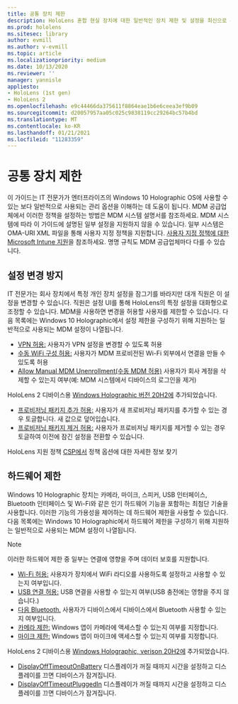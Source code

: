 ```yaml
---
title: 공통 장치 제한
description: HoloLens 혼합 현실 장치에 대한 일반적인 장치 제한 및 설정을 최신으로 유지하세요.
ms.prod: hololens
ms.sitesec: library
author: evmill
ms.author: v-evmill
ms.topic: article
ms.localizationpriority: medium
ms.date: 10/13/2020
ms.reviewer: ''
manager: yannisle
appliesto:
- HoloLens (1st gen)
- HoloLens 2
ms.openlocfilehash: e9c44466da375611f8864eae1b6e6ceea3ef9b09
ms.sourcegitcommit: d20057957aa05c025c9838119cc29264bc57b4bd
ms.translationtype: MT
ms.contentlocale: ko-KR
ms.lasthandoff: 01/21/2021
ms.locfileid: "11283359"
---
```

# 공통 장치 제한 

이 가이드는 IT 전문가가 엔터프라이즈의 Windows 10 Holographic OS에 사용할 수 있는 보다 일반적으로 사용되는 관리 옵션을 이해하는 데 도움이 됩니다. MDM 공급업체에서 이러한 정책을 설정하는 방법은 MDM 시스템 설명서를 참조하세요. MDM 시스템에 따라 이 가이드에 설명된 일부 설정을 지원하지 않을 수 있습니다. 일부 시스템은 OMA-URI XML 파일을 통해 사용자 지정 정책을 지원합니다. [사용자 지정 정책에 대한 Microsoft Intune 지원](https://docs.microsoft.com/mem/intune/configuration/custom-settings-windows-10)을 참조하세요. 명명 규칙도 MDM 공급업체마다 다를 수 있습니다.

## 설정 변경 방지
IT 전문가는 회사 장치에서 특정 개인 장치 설정을 잠그기를 바라지만 대개 직원은 이 설정을 변경할 수 있습니다. 직원은 설정 UI를 통해 HoloLens의 특정 설정을 대화형으로 조정할 수 있습니다. MDM을 사용하면 변경을 허용할 사용자를 제한할 수 있습니다. 다음 목록에는 Windows 10 Holographic에서 설정 제한을 구성하기 위해 지원하는 일반적으로 사용되는 MDM 설정이 나열됩니다.
-   [VPN 허용:](https://docs.microsoft.com/windows/client-management/mdm/policy-csp-settings#settings-allowvpn) 사용자가 VPN 설정을 변경할 수 있도록 허용
-   [수동 WiFi 구성 허용:](https://docs.microsoft.com/windows/client-management/mdm/policy-csp-wifi#wifi-allowmanualwificonfiguration) 사용자가 MDM 프로비전된 Wi-Fi 외부에서 연결을 만들 수 있도록 허용
-   [Allow Manual MDM Unenrollment(수동 MDM 허용)](https://docs.microsoft.com/windows/client-management/mdm/policy-csp-experience#experience-allowmanualmdmunenrollment) 사용자가 회사 계정을 삭제할 수 있는지 여부(예: MDM 시스템에서 디바이스의 로그인을 제거)

HoloLens 2 디바이스용 [Windows Holographic 버전 20H2에](hololens-release-notes.md#windows-holographic-version-20h2) 추가되었습니다.
- [프로비저닝 패키지 추가 허용:](https://docs.microsoft.com/windows/client-management/mdm/policy-csp-security#security-allowaddprovisioningpackage) 사용자가 새 프로비저닝 패키지를 추가할 수 있는 경우 토글합니다. 새 값으로 덮어입습니다.
- [프로비저닝 패키지 제거 허용:](https://docs.microsoft.com/windows/client-management/mdm/policy-csp-security#security-allowremoveprovisioningpackage) 사용자가 프로비저닝 패키지를 제거할 수 있는 경우 토글하여 이전에 잠긴 설정을 전환할 수 있습니다.

HoloLens 지원 정책 [CSP에서](https://docs.microsoft.com/windows/client-management/mdm/policy-csps-supported-by-hololens2) 정책 옵션에 대한 자세한 정보 찾기

## 하드웨어 제한
Windows 10 Holographic 장치는 카메라, 마이크, 스피커, USB 인터페이스, Bluetooth 인터페이스 및 Wi-Fi와 같은 인기 하드웨어 기능을 포함하는 최첨단 기술을 사용합니다. 이러한 기능의 가용성을 제어하는 데 하드웨어 제한을 사용할 수 있습니다.
다음 목록에는 Windows 10 Holographic에서 하드웨어 제한을 구성하기 위해 지원하는 일반적으로 사용되는 MDM 설정이 나열됩니다.

> [!NOTE]
> 이러한 하드웨어 제한 중 일부는 연결에 영향을 주며 데이터 보호를 지원합니다.

-   [Wi-Fi 허용:](https://docs.microsoft.com/windows/client-management/mdm/policy-csp-wifi#wifi-allowwifi) 사용자가 장치에서 WiFi 라디오를 사용하도록 설정하고 사용할 수 있는지 여부입니다.
-   [USB 연결 허용:](https://docs.microsoft.com/windows/client-management/mdm/policy-csp-connectivity#connectivity-allowusbconnection) USB 연결을 사용할 수 있는지 여부(USB 충전에는 영향을 주지 않습니다.)
-   [다음 Bluetooth.](https://docs.microsoft.com/windows/client-management/mdm/policy-csp-connectivity#connectivity-allowbluetooth) 사용자가 디바이스에서 디바이스에서 Bluetooth 사용할 수 있는지 여부입니다.
-   [카메라 제한:](https://docs.microsoft.com/windows/client-management/mdm/policy-csp-privacy#privacy-letappsaccesscamera) Windows 앱이 카메라에 액세스할 수 있는지 여부를 지정합니다.
-   [마이크 제한:](https://docs.microsoft.com/windows/client-management/mdm/policy-csp-privacy#privacy-letappsaccessmicrophone) Windows 앱이 마이크에 액세스할 수 있는지 여부를 지정합니다.

HoloLens 2 디바이스용 [Windows Holographic, verison 20H2에](hololens-release-notes.md#windows-holographic-version-20h2) 추가되었습니다. 
- [DisplayOffTimeoutOnBattery](https://docs.microsoft.com/windows/client-management/mdm/policy-csp-power#power-displayofftimeoutonbattery) 디스플레이가 꺼질 때까지 시간을 설정하고 디스플레이를 끄면 디바이스가 잠겨집니다. 
- [DisplayOffTimeoutPluggedIn](https://docs.microsoft.com/windows/client-management/mdm/policy-csp-power#power-displayofftimeoutpluggedin) 디스플레이가 꺼질 때까지 시간을 설정하고 디스플레이를 끄면 디바이스가 잠겨집니다. 
